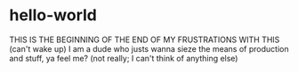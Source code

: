 # hello-world
THIS IS THE BEGINNING OF THE END OF MY FRUSTRATIONS WITH THIS (can't wake up)
I am a dude who justs wanna sieze the means of production and stuff, ya feel me?
(not really; I can't think of anything else)
